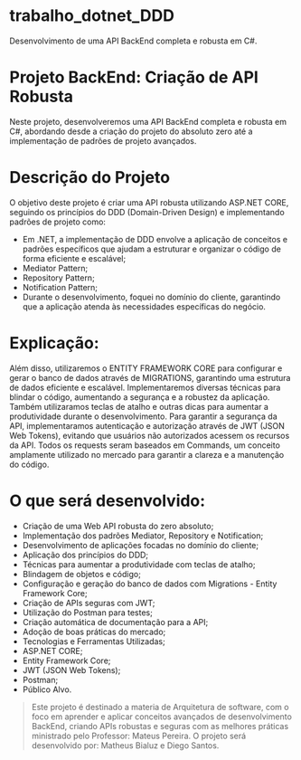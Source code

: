 # trabalho_dotnet_DDD
Desenvolvimento de uma API BackEnd completa e robusta em C#.

# Projeto BackEnd: Criação de API Robusta
Neste projeto, desenvolveremos uma API BackEnd completa e robusta em C#, abordando desde a criação do projeto do absoluto zero até a implementação de padrões de projeto avançados.

# Descrição do Projeto
O objetivo deste projeto é criar uma API robusta utilizando ASP.NET CORE, seguindo os princípios do DDD (Domain-Driven Design) e implementando padrões de projeto como: 
* Em .NET, a implementação de DDD envolve a aplicação de conceitos e padrões específicos que ajudam a estruturar e organizar o código de forma eficiente e escalável;
* Mediator Pattern;
* Repository Pattern;
* Notification Pattern;
* Durante o desenvolvimento, foquei no domínio do cliente, garantindo que a aplicação atenda às necessidades específicas do negócio.

# Explicação:
  Além disso, utilizaremos o ENTITY FRAMEWORK CORE para configurar e gerar o banco de dados através de MIGRATIONS, garantindo uma estrutura de dados eficiente e escalável.
Implementaremos diversas técnicas para blindar o código, aumentando a segurança e a robustez da aplicação. Também utilizaramos teclas de atalho e outras dicas para aumentar a produtividade durante o desenvolvimento.
Para garantir a segurança da API, implementaramos autenticação e autorização através de JWT (JSON Web Tokens), evitando que usuários não autorizados acessem os recursos da API.
Todos os requests seram baseados em Commands, um conceito amplamente utilizado no mercado para garantir a clareza e a manutenção do código.

# O que será desenvolvido:
* Criação de uma Web API robusta do zero absoluto;
* Implementação dos padrões Mediator, Repository e Notification;
* Desenvolvimento de aplicações focadas no domínio do cliente;
* Aplicação dos princípios do DDD;
* Técnicas para aumentar a produtividade com teclas de atalho;
* Blindagem de objetos e código;
* Configuração e geração do banco de dados com Migrations - Entity Framework Core;
* Criação de APIs seguras com JWT;
* Utilização do Postman para testes;
* Criação automática de documentação para a API;
* Adoção de boas práticas do mercado;
* Tecnologias e Ferramentas Utilizadas;
* ASP.NET CORE;
* Entity Framework Core;
* JWT (JSON Web Tokens);
* Postman;
* Público Alvo.
  
> Este projeto é destinado a materia de Arquitetura de software, com o foco em aprender e aplicar conceitos avançados de desenvolvimento BackEnd, criando APIs robustas e seguras com as melhores práticas ministrado pelo Professor: Mateus Pereira.
> O projeto será desenvolvido por: Matheus Bialuz e Diego Santos. 

